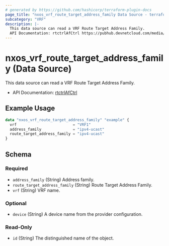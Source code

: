 ```yaml
---
# generated by https://github.com/hashicorp/terraform-plugin-docs
page_title: "nxos_vrf_route_target_address_family Data Source - terraform-provider-nxos"
subcategory: "VRF"
description: |-
  This data source can read a VRF Route Target Address Family.
  API Documentation: rtctrlAfCtrl https://pubhub.devnetcloud.com/media/dme-docs-10-2-2/docs/Routing%20and%20Forwarding/rtctrl:AfCtrl/
---
```


# nxos_vrf_route_target_address_family (Data Source)

This data source can read a VRF Route Target Address Family.

- API Documentation: [rtctrlAfCtrl](https://pubhub.devnetcloud.com/media/dme-docs-10-2-2/docs/Routing%20and%20Forwarding/rtctrl:AfCtrl/)

## Example Usage

```terraform
data "nxos_vrf_route_target_address_family" "example" {
  vrf                         = "VRF1"
  address_family              = "ipv4-ucast"
  route_target_address_family = "ipv4-ucast"
}
```

<!-- schema generated by tfplugindocs -->
## Schema

### Required

- `address_family` (String) Address family.
- `route_target_address_family` (String) Route Target Address Family.
- `vrf` (String) VRF name.

### Optional

- `device` (String) A device name from the provider configuration.

### Read-Only

- `id` (String) The distinguished name of the object.


